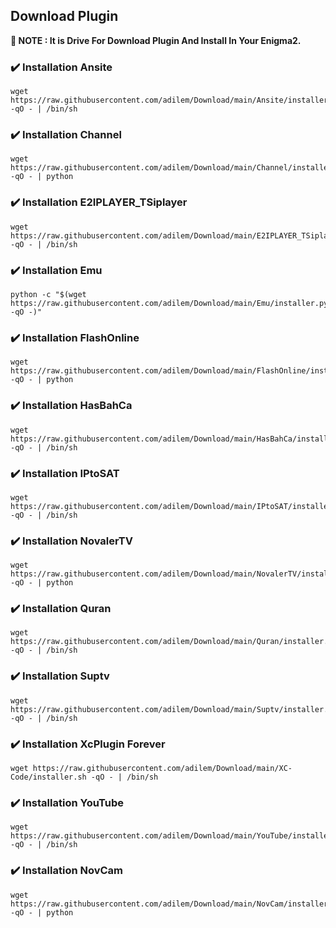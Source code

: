 ## Download Plugin


**📣 NOTE : It is Drive For Download Plugin And Install In Your Enigma2.**

### ✔️ Installation Ansite

```fish
wget https://raw.githubusercontent.com/adilem/Download/main/Ansite/installer.sh -qO - | /bin/sh
```

### ✔️ Installation Channel

```fish
wget https://raw.githubusercontent.com/adilem/Download/main/Channel/installer.py -qO - | python
```

### ✔️ Installation E2IPLAYER_TSiplayer

```fish
wget https://raw.githubusercontent.com/adilem/Download/main/E2IPLAYER_TSiplayer/installer.sh -qO - | /bin/sh
```

### ✔️ Installation Emu

```fish
python -c "$(wget https://raw.githubusercontent.com/adilem/Download/main/Emu/installer.py -qO -)"
```

### ✔️ Installation FlashOnline

```fish
wget https://raw.githubusercontent.com/adilem/Download/main/FlashOnline/installer.py -qO - | python
```

### ✔️ Installation HasBahCa

```fish
wget https://raw.githubusercontent.com/adilem/Download/main/HasBahCa/installer.sh -qO - | /bin/sh
```

### ✔️ Installation IPtoSAT

```fish
wget https://raw.githubusercontent.com/adilem/Download/main/IPtoSAT/installer.sh -qO - | /bin/sh
```

### ✔️ Installation NovalerTV

```fish
wget https://raw.githubusercontent.com/adilem/Download/main/NovalerTV/installer.py -qO - | python
```

### ✔️ Installation Quran

```fish
wget https://raw.githubusercontent.com/adilem/Download/main/Quran/installer.sh -qO - | /bin/sh
```

### ✔️ Installation Suptv

```fish
wget https://raw.githubusercontent.com/adilem/Download/main/Suptv/installer.sh -qO - | /bin/sh
```

### ✔️ Installation XcPlugin Forever

```fish
wget https://raw.githubusercontent.com/adilem/Download/main/XC-Code/installer.sh -qO - | /bin/sh
```

### ✔️ Installation YouTube

```fish
wget https://raw.githubusercontent.com/adilem/Download/main/YouTube/installer.sh -qO - | /bin/sh
```

### ✔️ Installation NovCam

```fish
wget https://raw.githubusercontent.com/adilem/Download/main/NovCam/installer.py -qO - | python
```
